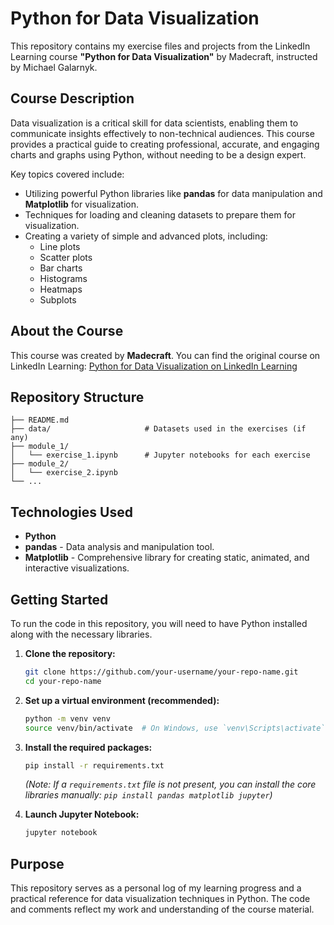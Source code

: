 # Python for Data Visualization

This repository contains my exercise files and projects from the LinkedIn Learning course **"Python for Data Visualization"** by Madecraft, instructed by Michael Galarnyk.

## Course Description

Data visualization is a critical skill for data scientists, enabling them to communicate insights effectively to non-technical audiences. This course provides a practical guide to creating professional, accurate, and engaging charts and graphs using Python, without needing to be a design expert.

Key topics covered include:
*   Utilizing powerful Python libraries like **pandas** for data manipulation and **Matplotlib** for visualization.
*   Techniques for loading and cleaning datasets to prepare them for visualization.
*   Creating a variety of simple and advanced plots, including:
    *   Line plots
    *   Scatter plots
    *   Bar charts
    *   Histograms
    *   Heatmaps
    *   Subplots

## About the Course

This course was created by **Madecraft**. You can find the original course on LinkedIn Learning:
[Python for Data Visualization on LinkedIn Learning](https://www.linkedin.com/learning/python-for-data-visualization)

## Repository Structure

```
├── README.md
├── data/                     # Datasets used in the exercises (if any)
├── module_1/
│   └── exercise_1.ipynb      # Jupyter notebooks for each exercise
├── module_2/
│   └── exercise_2.ipynb
└── ...
```

## Technologies Used

*   **Python**
*   **pandas** - Data analysis and manipulation tool.
*   **Matplotlib** - Comprehensive library for creating static, animated, and interactive visualizations.

## Getting Started

To run the code in this repository, you will need to have Python installed along with the necessary libraries.

1.  **Clone the repository:**
    ```bash
    git clone https://github.com/your-username/your-repo-name.git
    cd your-repo-name
    ```

2.  **Set up a virtual environment (recommended):**
    ```bash
    python -m venv venv
    source venv/bin/activate  # On Windows, use `venv\Scripts\activate`
    ```

3.  **Install the required packages:**
    ```bash
    pip install -r requirements.txt
    ```
    *(Note: If a `requirements.txt` file is not present, you can install the core libraries manually: `pip install pandas matplotlib jupyter`)*

4.  **Launch Jupyter Notebook:**
    ```bash
    jupyter notebook
    ```

## Purpose

This repository serves as a personal log of my learning progress and a practical reference for data visualization techniques in Python. The code and comments reflect my work and understanding of the course material.